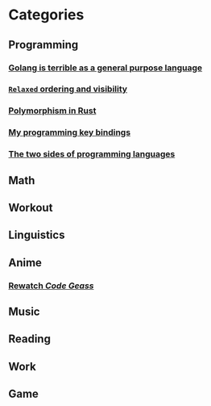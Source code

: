 # Categories

## Programming
### [Golang is terrible as a general purpose language](./journal/2024-08-05-01.md)
### [`Relaxed` ordering and visibility](./journal/2024-08-05-02.md)
### [Polymorphism in Rust](./journal/2024-08-05-03.md)
### [My programming key bindings](./journal/2024-08-10-01.md)
### [The two sides of programming languages](./journal/2024-08-11-01.md)

## Math

## Workout

## Linguistics

## Anime
### [Rewatch *Code Geass*](./journal/2024-08-11-03.md)

## Music

## Reading

## Work

## Game